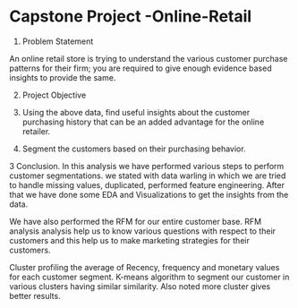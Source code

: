 # Capstone Project -Online-Retail


1.	Problem Statement 

An online retail store is trying to understand the various customer purchase patterns for their firm; you are required to give enough evidence based insights to provide the same.

   2. Project Objective 

1. Using the above data, find useful insights about the customer purchasing history that can be an added advantage for the online retailer.
2. Segment the customers based on their purchasing behavior.

3 Conclusion.
In this analysis we have performed various steps to perform customer segmentations. we stated with data warling in which we are tried to handle missing values, duplicated, performed feature engineering. After that we have done some EDA and Visualizations to get the insights from the data.

We have also performed the RFM for our entire customer base. RFM analysis analysis help us to know various questions with respect to their customers and this help us to make marketing strategies for their customers.

Cluster profiling the average of Recency, frequency and monetary values for each customer segment. K-means algorithm to segment our customer in various clusters having similar similarity. Also noted more cluster gives better results.
